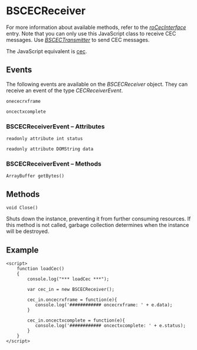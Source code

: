 # BSCECReceiver

For more information about available methods, refer to the [*roCecInterface*](../../../developers/brightscript/object-reference/inputoutput-objects/rocecinterface.md) entry. Note that you can only use this JavaScript class to receive CEC messages. Use [*BSCECTransmitter*](../brightscript-javascript-objects/bscectransmitter.md) to send CEC messages.

The JavaScript equivalent is [cec](../../player-apis/javascript-apis/cec.md).

## Events

The following events are available on the *BSCECReceiver* object. They can receive an event of the type *CECReceiverEvent*. 

`onececrxframe`

`oncectxcomplete`

### BSCECReceiverEvent – Attributes

`readonly attribute int status`

`readonly attribute DOMString data`

### BSCECReceiverEvent – Methods

`ArrayBuffer getBytes()`

## Methods

`void Close()`

Shuts down the instance, preventing it from further consuming resources. If this method is not called, garbage collection determines when the instance will be destroyed.

## Example

```
<script>
    function loadCec()
    {
        console.log("*** loadCec ***");

        var cec_in = new BSCECReceiver();

        cec_in.oncecrxframe = function(e){
           console.log('############ oncecrxframe: ' + e.data);
        }

        cec_in.oncectxcomplete = function(e){
           console.log('############ oncectxcomplete: ' + e.status);
        }
    }
</script>
```